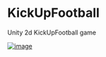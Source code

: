 # KickUpFootball
Unity 2d KickUpFootball game

[![image](https://i.hizliresim.com/yG7PrN.png)](https://hizliresim.com/yG7PrN)
